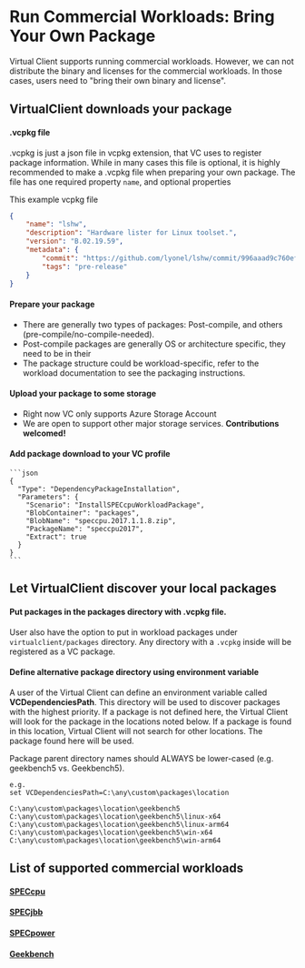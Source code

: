 ﻿---
id: commercial-workloads
sidebar_position: 4
---

# Run Commercial Workloads: Bring Your Own Package
Virtual Client supports running commercial workloads. However, we can not distribute the binary and licenses for the commercial workloads. In those cases, users need to "bring their own binary and license".

## VirtualClient downloads your package
#### .vcpkg file
.vcpkg is just a json file in vcpkg extension, that VC uses to register package information. While in many cases this file is optional, it is highly recommended to make a .vcpkg file when preparing your own package. The file has one required property `name`, and optional properties

This example vcpkg file 
```json
{
    "name": "lshw",
    "description": "Hardware lister for Linux toolset.",
    "version": "B.02.19.59",
    "metadata": {
        "commit": "https://github.com/lyonel/lshw/commit/996aaad9c760efa6b6ffef8518999ec226af049a",
        "tags": "pre-release"
    }
}
```


#### Prepare your package
- There are generally two types of packages: Post-compile, and others (pre-compile/no-compile-needed).
- Post-compile packages are generally OS or architecture specific, they need to be in their 
- The package structure could be workload-specific, refer to the workload documentation to see the packaging instructions.

#### Upload your package to some storage
- Right now VC only supports Azure Storage Account
- We are open to support other major storage services. **Contributions welcomed!**

#### Add package download to your VC profile

    ```json
    {
      "Type": "DependencyPackageInstallation",
      "Parameters": {
        "Scenario": "InstallSPECcpuWorkloadPackage",
        "BlobContainer": "packages",
        "BlobName": "speccpu.2017.1.1.8.zip",
        "PackageName": "speccpu2017",
        "Extract": true
      }
    }
    ```

## Let VirtualClient discover your local packages

#### Put packages in the packages directory with .vcpkg file.
User also have the option to put in workload packages under `virtualclient/packages` directory. Any directory with a `.vcpkg` inside will be registered as a VC package.

#### Define alternative package directory using environment variable
A user of the Virtual Client can define an environment variable called **VCDependenciesPath**. This directory will be used
  to discover packages with the highest priority. If a package is not defined here, the Virtual Client will look for the package in the 
  locations noted below. If a package is found in this location, Virtual Client will not search for other locations. The package found
  here will be used.


  Package parent directory names should ALWAYS be lower-cased (e.g. geekbench5 vs. Geekbench5).

  ```
  e.g.
  set VCDependenciesPath=C:\any\custom\packages\location

  C:\any\custom\packages\location\geekbench5
  C:\any\custom\packages\location\geekbench5\linux-x64
  C:\any\custom\packages\location\geekbench5\linux-arm64
  C:\any\custom\packages\location\geekbench5\win-x64
  C:\any\custom\packages\location\geekbench5\win-arm64
  ```

## List of supported commercial workloads

#### [SPECcpu](../../workloads/speccpu/speccpu.md)
#### [SPECjbb](../../workloads/specjbb/specjbb.md)
#### [SPECpower](../../workloads/specpower/specpower.md)
#### [Geekbench](../../workloads/geekbench/geekbench.md)

